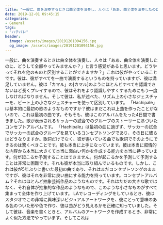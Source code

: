 ```yaml
---
title: "一般に、曲を演奏するときは曲全体を演奏し、人々は「ああ、曲全体を演奏したのに、どうして全部やってみませんか？"
date: 2019-12-01 09:45:15
categories:
- General
tags:
- "ハチパレ"
header:
  image: /assets/images/20191201094156.jpg
  og_image: /assets/images/20191201094156.jpg
---
```


一般に、曲を演奏するときは曲全体を演奏し、人々は「ああ、曲全体を演奏したのに、どうして全部やってみませんか？」と言う感覚があると思います。どうやってそれを他のものと区別することができますか？」これは彼がやっていることです。彼は、彼がすべてを一曲で演奏するというものを持っていますが、彼は満足していません。彼は「カマル」の[カマル]のようにほとんどすべてを認識できないほど長くプレイするので、彼はそれをより認識しやすくするためにもう一度しなければなりません。そして彼は、私が述べた、リズム上の小さなジェスチャーを、ビート上の小さなジェスチャーを使って区別しています。 「Hachipale」は基本的に最初の歌のようなものですか？彼はまだこれ以上曲を作ったことがないので、これは最初の曲です。そもそも、彼はこのアルバムをたった4日間で書きました。歌が表示されるサッカーの試合でのグループのストーリーに基づいたコンセプトアルバムです。 「Hachipale」は最初の曲に過ぎず、サッカーの試合でサッカーの試合のグループを見ているコンセプトソングであり、その日に彼らはどうなりますか。歌詞だけでなく、彼が書いている曲でも歌詞でそのようにできるのは驚くべきことです。彼も本当に上手になっています。彼は本当に叙情的な内容から本当に大きくて本当に面白い何かを作成する能力を本当に持っています。何が起こるか予測することはできません。何が起こるかを予測して予測することは非常に困難です。それも彼が本当に取り組んでいるものです。しかし、これは彼が5年ぶりに書いた最初の曲であり、それはまだコンセプトソングのままですが、彼はそれを非常に良い曲にする能力を持っています。コンセプトアルバム？それはほとんど抽象芸術作品のようなものです。それはただの大きな歌ではなく、それ自体が抽象的な作品のようなもので、このような小さなものがすべて集まって全体を作り上げています。 LAでレコーディングをしているとき、彼はスタジオでこの非常に興味深いビジュアルアートワークを、彼にとって意味のある色のついた形や色で作り、彼は曲がどう見えるかを正確に知っていました。そして彼は、音楽を書くときと、アルバムのアートワークを作成するとき、非常によく似た方法でやっています。そしてこれは
